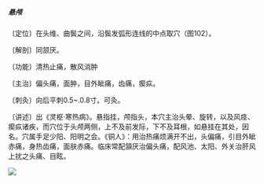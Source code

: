 ##### 悬颅

〔定位〕在头维、曲鬓之间，沿鬓发弧形连线的中点取穴（图102）。

〔解剖〕同颔厌。

〔功能〕清热止痛，散风消肿

〔主治〕偏头痛，面肿，目外眦痛，齿痛，瘈疭。

〔刺灸〕向后平刺0.5~.0.8寸。可灸。

〔讲述〕出《灵枢·寒热病》。悬指挂，颅指头，本穴主治头晕、旋转，以及风痉、瘈疭诸疾，而穴位于头颅两侧，上不及前发际，下不及耳根，如悬挂在其处，因名。穴属手足少阳、阳明之会。《铜人》：用治热痛烦满开不出，头偏痛，引目外眦赤痛，身热齿痛，面肤赤痛。临床常配頷厌治偏头痛，配风池、太阳、外关治肝风上扰之头痛、目眩。

![](img/图102.jpg)
